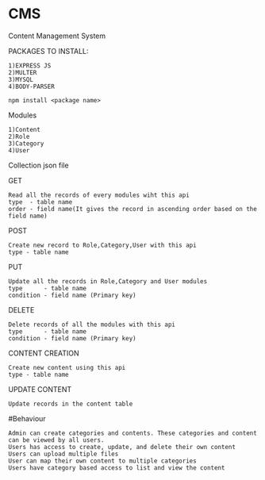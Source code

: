 # CMS
Content Management System


PACKAGES TO INSTALL:

    1)EXPRESS JS
    2)MULTER
    3)MYSQL
    4)BODY-PARSER
    
    npm install <package name>
    
Modules

    1)Content
    2)Role
    3)Category
    4)User

Collection json file

GET

    Read all the records of every modules wiht this api
    type  - table name
    order - field name(It gives the record in ascending order based on the field name)
    
POST

    Create new record to Role,Category,User with this api
    type - table name
 
PUT

    Update all the records in Role,Category and User modules
    type      - table name
    condition - field name (Primary key)

DELETE

    Delete records of all the modules with this api
    type      - table name
    condition - field name (Primary key)
    
CONTENT CREATION

    Create new content using this api
    type - table name
    
UPDATE CONTENT
  
    Update records in the content table
    
#Behaviour

    Admin can create categories and contents. These categories and content can be viewed by all users.
    Users has access to create, update, and delete their own content
    Users can upload multiple files
    User can map their own content to multiple categories
    Users have category based access to list and view the content

